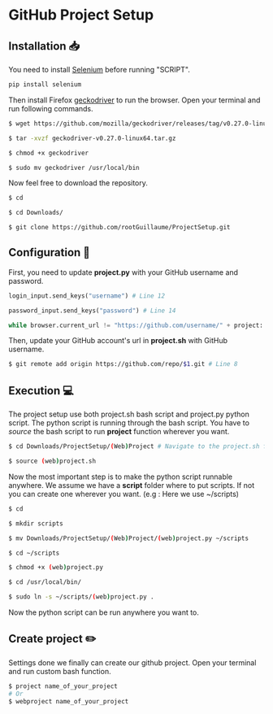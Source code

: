 # GitHub Project Setup


## Installation :inbox_tray:

You need to install [Selenium](https://selenium-python.readthedocs.io/) before running "SCRIPT".

```bash
pip install selenium
```

Then install Firefox [geckodriver](https://github.com/mozilla/geckodriver/releases) to run the browser. Open your terminal and run following commands.

```bash
$ wget https://github.com/mozilla/geckodriver/releases/tag/v0.27.0-linux64.tar.gz

$ tar -xvzf geckodriver-v0.27.0-linux64.tar.gz

$ chmod +x geckodriver

$ sudo mv geckodriver /usr/local/bin
```

Now feel free to download the repository.

```bash
$ cd

$ cd Downloads/

$ git clone https://github.com/rootGuillaume/ProjectSetup.git
```


## Configuration :wrench:

First, you need to update **project.py** with your GitHub username and password.

```python
login_input.send_keys("username") # Line 12

password_input.send_keys("password") # Line 14

while browser.current_url != "https://github.com/username/" + project: # Line 28
```

Then, update your GitHub account's url in **project.sh** with GitHub username.

```bash
$ git remote add origin https://github.com/repo/$1.git # Line 8
```




## Execution :computer:

The project setup use both project.sh bash script and project.py python script.
The python script is running through the bash script.
You have to _source_ the bash script to run **project** function wherever you want.

```bash
$ cd Downloads/ProjectSetup/(Web)Project # Navigate to the project.sh folder

$ source (web)project.sh
```

Now the most important step is to make the python script runnable anywhere.
We assume we have a **script** folder where to put scripts. If not you can create one wherever you want.
(e.g : Here we use ~/scripts)

```bash
$ cd

$ mkdir scripts

$ mv Downloads/ProjectSetup/(Web)Project/(web)project.py ~/scripts

$ cd ~/scripts

$ chmod +x (web)project.py

$ cd /usr/local/bin/

$ sudo ln -s ~/scripts/(web)project.py .

```

Now the python script can be run anywhere you want to.


## Create project :pencil2:

Settings done we finally can create our github project. Open your terminal and run custom bash function.

```bash
$ project name_of_your_project
# Or
$ webproject name_of_your_project
```
